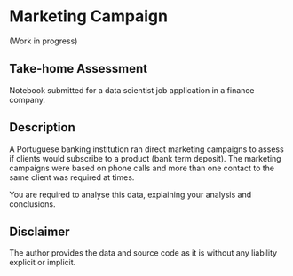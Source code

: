 # Marketing Campaign 
(Work in progress)

## Take-home Assessment
Notebook submitted for a data scientist job application in a finance company.

## Description
A Portuguese banking institution ran direct marketing campaigns to assess if clients would subscribe to a product (bank term deposit). The marketing campaigns were based on phone calls and more than one contact to the same client was required at times. 

You are required to analyse this data, explaining your analysis and conclusions.

## Disclaimer
The author provides the data and source code as it is without any liability explicit or implicit. 

